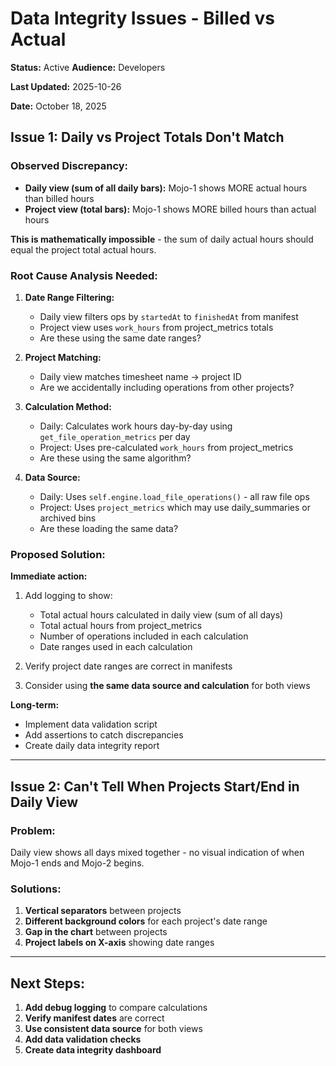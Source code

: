 # Data Integrity Issues - Billed vs Actual
**Status:** Active
**Audience:** Developers

**Last Updated:** 2025-10-26


**Date:** October 18, 2025

## Issue 1: Daily vs Project Totals Don't Match

### Observed Discrepancy:
- **Daily view (sum of all daily bars):** Mojo-1 shows MORE actual hours than billed hours
- **Project view (total bars):** Mojo-1 shows MORE billed hours than actual hours

**This is mathematically impossible** - the sum of daily actual hours should equal the project total actual hours.

### Root Cause Analysis Needed:

1. **Date Range Filtering:**
   - Daily view filters ops by `startedAt` to `finishedAt` from manifest
   - Project view uses `work_hours` from project_metrics totals
   - Are these using the same date ranges?

2. **Project Matching:**
   - Daily view matches timesheet name → project ID
   - Are we accidentally including operations from other projects?

3. **Calculation Method:**
   - Daily: Calculates work hours day-by-day using `get_file_operation_metrics` per day
   - Project: Uses pre-calculated `work_hours` from project_metrics
   - Are these using the same algorithm?

4. **Data Source:**
   - Daily: Uses `self.engine.load_file_operations()` - all raw file ops
   - Project: Uses `project_metrics` which may use daily_summaries or archived bins
   - Are these loading the same data?

### Proposed Solution:

**Immediate action:**
1. Add logging to show:
   - Total actual hours calculated in daily view (sum of all days)
   - Total actual hours from project_metrics
   - Number of operations included in each calculation
   - Date ranges used in each calculation

2. Verify project date ranges are correct in manifests

3. Consider using **the same data source and calculation** for both views

**Long-term:**
- Implement data validation script
- Add assertions to catch discrepancies
- Create daily data integrity report

---

## Issue 2: Can't Tell When Projects Start/End in Daily View

### Problem:
Daily view shows all days mixed together - no visual indication of when Mojo-1 ends and Mojo-2 begins.

### Solutions:
1. **Vertical separators** between projects
2. **Different background colors** for each project's date range
3. **Gap in the chart** between projects
4. **Project labels on X-axis** showing date ranges

---

## Next Steps:

1. **Add debug logging** to compare calculations
2. **Verify manifest dates** are correct
3. **Use consistent data source** for both views
4. **Add data validation checks**
5. **Create data integrity dashboard**

